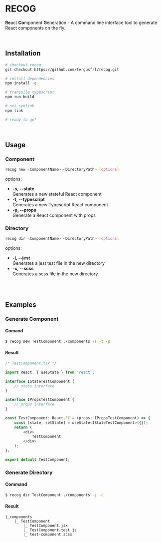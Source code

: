 # RECOG
**Re**act **Co**mponent **G**eneration - A command line interface tool to generate React components on the fly.

<br/>

## Installation
```bash
# checkout recog
git checkout https://github.com/fergusfrl/recog.git

# install dependencies
npm install -g

# transpile typescript
npm run build

# set symlink
npm link

# ready to go!
```

<br/>

## Usage
### Component
```bash
recog new <ComponentName> <DirectoryPath> [options]
```
options:
- **-s, --state**<br/>
Generates a new stateful React component
- **-t, --typescript**<br/>
Generates a new Typescript React component
- **-p, --props**<br/>
Generate a React component with props

### Directory
```bash
recog dir <ComponentName> <DirectoryPath> [options]
```
options:
- **-j, --jest**<br/>
Generates a jest test file in the new directory
- **-c, --scss**<br/>
Generates a scss file in the new directory
<br/>
<br/>

## Examples
### Generate Component
#### Comand
```bash
$ recog new TestComponent ./components -s -t -p
```
#### Result
```javascript
/* TestComponent.tsx */

import React, { useState } from 'react';

interface IStateTestComponent {
    // state interface
}

interface IPropsTestComponent {
    // props interface
}

const TestComponent: React.FC = (props: IPropsTestComponent) => {
    const [state, setState] = useState<IStateTestComponent>({});
    return (
        <div>
            TestComponent
        </div>
    );
};

export default TestComponent;
```

### Generate Directory
#### Command
```bash
$ recog dir TestComponent ./components -j -c
```
#### Result
```
|_components
    |_ TestComponent
        |_ TestComponent.jsx
        |_ TestComponent.test.js
        |_ test-component.scss
```

